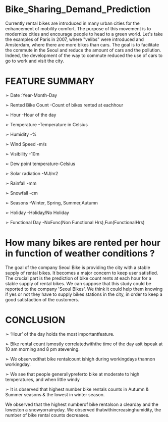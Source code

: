 # Bike_Sharing_Demand_Prediction
Currently rental bikes are introduced in many urban cities for the enhancement of mobility comfort. The purpose of this movement is to modernize cities and encourage people to head to a green world. Let's take the examples of Paris in 2007, where "velibs" were introduced and Amsterdam, where there are more bikes than cars. The goal is to facilitate the commute in the Seoul and reduce the amount of cars and the pollution. Indeed, the development of the way to commute reduced the use of cars to go to work and visit the city.

# FEATURE SUMMARY

➢ Date :Year-Month-Day

➢ Rented Bike Count -Count of bikes rented at eachhour

➢ Hour -Hour of the day

➢ Temperature -Temperature in Celsius

➢ Humidity -%

➢ Wind Speed -m/s

➢ Visibility -10m

➢ Dew point temperature-Celsius

➢ Solar radiation -MJ/m2

➢ Rainfall -mm

➢ Snowfall -cm

➢ Seasons -Winter, Spring, Summer,Autumn

➢ Holiday -Holiday/No Holiday

➢ Functional Day -NoFunc(Non Functional Hrs),Fun(FunctionalHrs)

# How many bikes are rented per hour in function of weather conditions ?

The goal of the company Seoul Bike is providing the city with a stable supply of rental bikes. It becomes a major concern to keep user satisfied. The crucial part is the prediction of bike count rents at each hour for a stable supply of rental bikes. We can suppose that this study could be reported to the company 'Seoul Bikes'. We think it could help them knowing if yes or not they have to supply bikes stations in the city, in order to keep a good satisfaction of the customers.

# CONCLUSION

➢ ‘Hour’ of the day holds the most importantfeature.

➢ Bike rental count ismostly correlatedwiththe time of the day asit ispeak at 10 am morning and 8 
pm atevening.

➢ We observedthat bike rentalcount ishigh during workingdays thannon workingday.

➢ We see that people generallypreferto bike at moderate to high temperatures, and when little
windy

➢ It is observed that highest number bike rentals counts in Autumn & Summer seasons & the 
lowest in winter season.

We observed that the highest numberof bike rentalson a clearday and
the loweston a snowyorrainyday. We observed thatwithincreasinghumidity, the number of
bike rental counts decreases.
